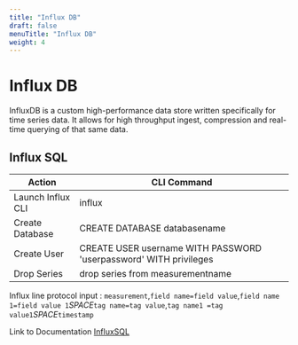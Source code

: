 ```yaml
---
title: "Influx DB"
draft: false
menuTitle: "Influx DB"
weight: 4
---
```


# Influx DB 

InfluxDB is a custom high-performance data store written specifically for time series data. 
It allows for high throughput ingest, compression and real-time querying of that same data.

## Influx SQL 

|Action|CLI Command|
|------|-----------|
|Launch Influx CLI| influx|
|Create Database| CREATE DATABASE  databasename|
|Create User| CREATE USER username WITH PASSWORD 'userpassword' WITH privileges|
|Drop Series| drop series from measurementname|

Influx line protocol input : `measurement`,`field name=field value`,`field name 1=field value 1`_SPACE_`tag name=tag value`,`tag name1 =tag value1`_SPACE_`timestamp`


Link to Documentation [InfluxSQL](https://docs.influxdata.com/influxdb/v1.3/query_language/database_management/)

